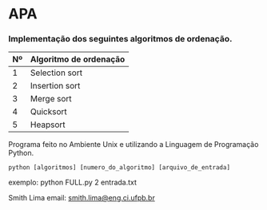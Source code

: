 ﻿# APA 
### Implementação dos seguintes algoritmos de ordenação.

Nº | Algoritmo de ordenação
--- | --- 
1 | Selection sort 
2 | Insertion sort 
3 | Merge sort 
4 | Quicksort 
5 | Heapsort 

Programa feito no Ambiente Unix e utilizando a Linguagem de Programação Python. 

```
python [algoritmos] [numero_do_algoritmo] [arquivo_de_entrada]
```
exemplo: python FULL.py 2 entrada.txt


Smith Lima
email: [smith.lima@eng.ci.ufpb.br](smith.lima@eng.ci.ufpb.br)
